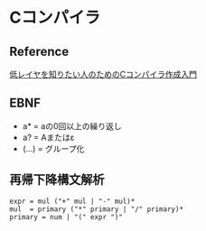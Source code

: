 # Cコンパイラ

## Reference

[低レイヤを知りたい人のためのCコンパイラ作成入門](https://www.sigbus.info/compilerbook)

## EBNF

* a* = aの0回以上の繰り返し
* a? = Aまたはε
* (...) = グループ化 

## 再帰下降構文解析

```
expr = mul ("+" mul | "-" mul)*
mul  = primary ("*" primary | "/" primary)*
primary = num | "(" expr ")"
```

